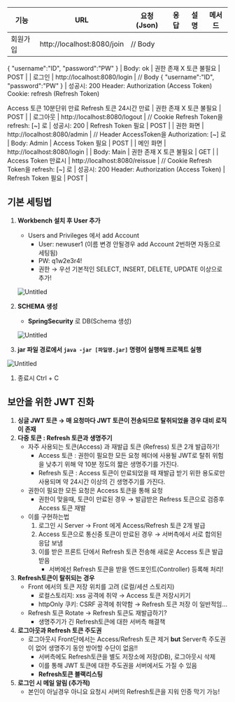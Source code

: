 | 기능 | URL | 요청(Json) | 응답 | 설명 | 메서드 |
| --- | --- | --- | --- | --- | --- |
| 회원가입 | http://localhost:8080/join | // Body
{
"username":"ID",
"password":"PW"
} | Body: ok | 권한 존재 X
토큰 불필요 | POST |
| 로그인 | http://localhost:8080/login | // Body
{
"username":"ID",
"password":"PW"
} | 성공시: 200
Header: Authorization (Access Token)
Cookie: refresh (Refresh Token)

Access 토큰 10분단위 만료
Refresh 토큰 24시간 만료  | 권한 존재 X
토큰 불필요 | POST |
| 로그아웃  | http://localhost:8080/logout | // Cookie
Refresh Token을 
refresh: [~] 로 | 성공시: 200 | Refresh Token 필요 | POST |
| 권한 화면  | http://localhost:8080/admin | // Header
AccessToken을 
Authorization: [~] 로 | Body: Admin | Access Token 필요 | POST |
| 메인 화면 | http://localhost:8080/login |  | Body: Main  | 권한 존재 X
토큰 불필요 | GET |
| Access Token 만료시  | http://localhost:8080/reissue | // Cookie
Refresh Token을 
refresh: [~] 로 | 성공시: 200
Header: Authorization (Access Token) | Refresh Token 필요 | POST |

## 기본 세팅법

1. **Workbench 설치 후 User 추가**
    - Users and Privileges 에서 add Account
        - User: newuser1 (이름 변경 안될경우 add Account 2번하면 자동으로 세팅됨)
        - PW: q1w2e3r4!
        - 권한 → 우선 기본적인 SELECT, INSERT, DELETE, UPDATE 이상으로 추가!
    
    ![Untitled](https://prod-files-secure.s3.us-west-2.amazonaws.com/5177a4df-080c-444a-bee8-4644fc74314b/c48ccf43-fc86-4980-9b09-2f2e405e1330/Untitled.png)
    
2. **SCHEMA 생성**
    - **SpringSecurity** 로 DB(Schema 생성)
    
    ![Untitled](https://prod-files-secure.s3.us-west-2.amazonaws.com/5177a4df-080c-444a-bee8-4644fc74314b/dc22f172-b727-4f65-b778-8d05857e903e/Untitled.png)
    
3. **jar 파일 경로에서 `java -jar [파일명.jar]` 명령어 실행해 프로젝트 실행**

![Untitled](https://prod-files-secure.s3.us-west-2.amazonaws.com/5177a4df-080c-444a-bee8-4644fc74314b/b082d6b6-55d0-4d7b-8729-01318abcbf2f/Untitled.png)

1. 종료시 Ctrl + C

## 보안을 위한 JWT 진화

1. **싱글 JWT 토큰 → 매 요청마다 JWT 토큰이 전송되므로 탈취되었을 경우 대비 로직이 존재**
2. **다중 토큰 : Refresh 토큰과 생명주기**
    - 자주 사용되는 토큰(Access) 과 재발급 토큰 (Refress) 토큰 2개 발급하기!
        - Access 토큰 : 권한이 필요한 모든 요청 헤더에 사용될 JWT로 탈취 위험을 낮추기 위해 약 10분 정도의 짧은 생명주기를 가진다.
        - Refresh 토큰 : Access 토큰이 만료되었을 때 재발급 받기 위한 용도로만 사용되며 약 24시간 이상의 긴 생명주기를 가진다.
    - 권한이 필요한 모든 요청은 Access 토큰을 통해 요청
        - 권한이 맞을때, 토큰이 만료된 경우 → 발급받은 Refress 토큰으로 검증후 Access 토큰 재발
    - 이를 구현하는법
        1. 로그인 시 Server → Front 에게 Access/Refresh 토큰 2개 발급
        2. Access 토큰으로 통신중 토큰이 만료된 경우 → 서버측에서 서로 합의된 응답 보냄
        3. 이를 받은 프론트 단에서 Refresh 토큰 전송해 새로운 Access 토큰 발급받음 
            - 서버에선 Refresh 토큰을 받을 엔드포인트(Controller) 등록해 처리!
3. **Refresh토큰이 탈취되는 경우**
    - Front 에서의 토큰 저장 위치를 고려 (로컬/세션 스토리지)
        - 로컬스토리지: xss 공격에 취약 → Access 토큰 저장시키기
        - httpOnly 쿠키: CSRF 공격에 취약함 → Refresh 토큰 저장 이  일반적임…
    - Refresh 토큰 Rotate → Refresh 토큰도 재발급하기?
        - 생명주기가 긴 Refresh토큰에 대한 서버측 해결책
4. **로그아웃과 Refresh 토큰 주도권**
    - 로그아웃시 Front단에서는 Access/Refresh 토큰 제거 **but** Server측 주도권이 없어 생명주기 동안 방어할 수단이 없음!!
        - 서버측에도 Refresh토큰을 별도 저장소에 저장(DB), 로그아웃시 삭제
        - 이를 통해 JWT 토큰에 대한 주도권을 서버에서도 가질 수 있음
        - **Refresh토큰 블랙리스팅**
5. **로그인 시 메일 알림 (추가적)**
    - 본인이 아닐경우 아니요 요청시 서버의 Refresh토큰을 지워 인증 막기 가능!
